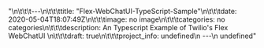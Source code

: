 "\n\t\t\t---\n\t\t\ttitle: \"Flex-WebChatUI-TypeScript-Sample\"\n\t\t\tdate: 2020-05-04T18:07:49Z\n\t\t\timage: no image\n\t\t\tcategories: no categories\n\t\t\tdescription: An Typescript Example of Twilio's Flex WebChatUI \n\t\t\tdraft: true\n\t\t\tproject_info: undefined\n      ---\n      undefined"